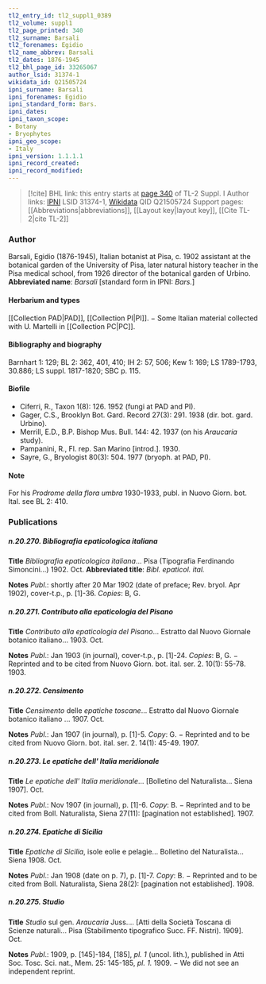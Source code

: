 ```yaml
---
tl2_entry_id: tl2_suppl1_0389
tl2_volume: suppl1
tl2_page_printed: 340
tl2_surname: Barsali
tl2_forenames: Egidio
tl2_name_abbrev: Barsali
tl2_dates: 1876-1945
tl2_bhl_page_id: 33265067
author_lsid: 31374-1
wikidata_id: Q21505724
ipni_surname: Barsali
ipni_forenames: Egidio
ipni_standard_form: Bars.
ipni_dates: 
ipni_taxon_scope: 
- Botany
- Bryophytes
ipni_geo_scope: 
- Italy
ipni_version: 1.1.1.1
ipni_record_created: 
ipni_record_modified:
---
```


> [!cite] BHL link: this entry starts at [page 340](https://www.biodiversitylibrary.org/page/33265067) of TL-2 Suppl. I
> Author links: [IPNI](https://www.ipni.org/a/31374-1) LSID 31374-1, [Wikidata](https://www.wikidata.org/wiki/Q21505724) QID Q21505724
> Support pages: [[Abbreviations|abbreviations]], [[Layout key|layout key]], [[Cite TL-2|cite TL-2]]

### Author

Barsali, Egidio (1876-1945), Italian botanist at Pisa, c. 1902 assistant at the botanical garden of the University of Pisa, later natural history teacher in the Pisa medical school, from 1926 director of the botanical garden of Urbino. 
**Abbreviated name**: *Barsali* \[standard form in IPNI: *Bars.*\]

#### Herbarium and types

[[Collection PAD|PAD]], [[Collection PI|PI]]. − Some Italian material collected with U. Martelli in [[Collection PC|PC]].

#### Bibliography and biography

Barnhart 1: 129; BL 2: 362, 401, 410; IH 2: 57, 506; Kew 1: 169; LS 1789-1793, 30.886; LS suppl. 1817-1820; SBC p. 115.

#### Biofile

- Ciferri, R., Taxon 1(8): 126. 1952 (fungi at PAD and PI).
- Gager, C.S., Brooklyn Bot. Gard. Record 27(3): 291. 1938 (dir. bot. gard. Urbino).
- Merrill, E.D., B.P. Bishop Mus. Bull. 144: 42. 1937 (on his *Araucaria* study).
- Pampanini, R., Fl. rep. San Marino \[introd.\]. 1930.
- Sayre, G., Bryologist 80(3): 504. 1977 (bryoph. at PAD, PI).

#### Note

For his *Prodrome della flora umbra* 1930-1933, publ. in Nuovo Giorn. bot. Ital. see BL 2: 410.

### Publications

##### n.20.270. Bibliografia epaticologica italiana

**Title**
*Bibliografia epaticologica italiana*... Pisa (Tipografia Ferdinando Simoncini...) 1902. Oct.
**Abbreviated title**: *Bibl. epaticol. ital.*

**Notes**
*Publ*.: shortly after 20 Mar 1902 (date of preface; Rev. bryol. Apr 1902), cover-t.p., p. \[1\]-36.
*Copies*: B, G.

##### n.20.271. Contributo alla epaticologia del Pisano

**Title**
*Contributo alla epaticologia del Pisano*... Estratto dal Nuovo Giornale botanico italiano... 1903. Oct.

**Notes**
*Publ*.: Jan 1903 (in journal), cover-t.p., p. \[1\]-24. *Copies*: B, G. − Reprinted and to be cited from Nuovo Giorn. bot. ital. ser. 2. 10(1): 55-78. 1903.

##### n.20.272. Censimento

**Title**
*Censimento* delle *epatiche toscane*... Estratto dal Nuovo Giornale botanico italiano ... 1907. Oct.

**Notes**
*Publ*.: Jan 1907 (in journal), p. \[1\]-5. *Copy*: G. − Reprinted and to be cited from Nuovo Giorn. bot. ital. ser. 2. 14(1): 45-49. 1907.

##### n.20.273. Le epatiche dell' Italia meridionale

**Title**
*Le epatiche dell' Italia meridionale*... \[Bolletino del Naturalista... Siena 1907\]. Oct.

**Notes**
*Publ*.: Nov 1907 (in journal), p. \[1\]-6. *Copy*: B. − Reprinted and to be cited from Boll. Naturalista, Siena 27(11): \[pagination not established\]. 1907.

##### n.20.274. Epatiche di Sicilia

**Title**
*Epatiche di Sicilia*, isole eolie e pelagie... Bolletino del Naturalista... Siena 1908. Oct.

**Notes**
*Publ*.: Jan 1908 (date on p. 7), p. \[1\]-7. *Copy*: B. − Reprinted and to be cited from Boll. Naturalista, Siena 28(2): \[pagination not established\]. 1908.

##### n.20.275. Studio

**Title**
*Studio* sul gen. *Araucaria* Juss.... \[Atti della Società Toscana di Scienze naturali... Pisa (Stabilimento tipografico Succ. FF. Nistri). 1909\]. Oct.

**Notes**
*Publ*.: 1909, p. \[145\]-184, \[185\], *pl. 1* (uncol. lith.), published in Atti Soc. Tosc. Sci. nat., Mem. 25: 145-185, *pl. 1.* 1909. − We did not see an independent reprint.

